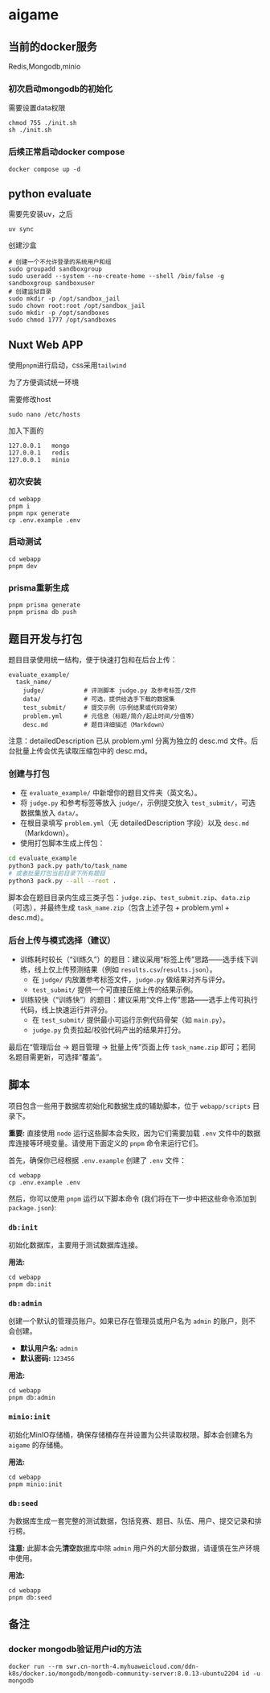 # aigame

## 当前的docker服务

Redis,Mongodb,minio

### 初次启动mongodb的初始化

需要设置data权限

```shell
chmod 755 ./init.sh
sh ./init.sh
```

### 后续正常启动docker compose

```shell
docker compose up -d
```


## python evaluate

需要先安装uv，之后
```shell
uv sync
```

创建沙盒
```shell
# 创建一个不允许登录的系统用户和组
sudo groupadd sandboxgroup
sudo useradd --system --no-create-home --shell /bin/false -g sandboxgroup sandboxuser
# 创建监狱目录
sudo mkdir -p /opt/sandbox_jail
sudo chown root:root /opt/sandbox_jail
sudo mkdir -p /opt/sandboxes
sudo chmod 1777 /opt/sandboxes
```


## Nuxt Web APP

使用`pnpm`进行启动，css采用`tailwind`

为了方便调试统一环境

需要修改host

`sudo nano /etc/hosts`

加入下面的

```
127.0.0.1   mongo
127.0.0.1   redis
127.0.0.1   minio
```

### 初次安装

```shell
cd webapp
pnpm i
pnpm npx generate
cp .env.example .env
```

### 启动测试

```shell
cd webapp
pnpm dev
```

### prisma重新生成
```shell
pnpm prisma generate
pnpm prisma db push
```

## 题目开发与打包

题目目录使用统一结构，便于快速打包和在后台上传：

```
evaluate_example/
  task_name/
    judge/           # 评测脚本 judge.py 及参考标签/文件
    data/            # 可选，提供给选手下载的数据集
    test_submit/     # 提交示例（示例结果或代码骨架）
    problem.yml      # 元信息（标题/简介/起止时间/分值等）
    desc.md          # 题目详细描述（Markdown）
```

注意：detailedDescription 已从 problem.yml 分离为独立的 desc.md 文件。后台批量上传会优先读取压缩包中的 desc.md。

### 创建与打包

- 在 `evaluate_example/` 中新增你的题目文件夹（英文名）。
- 将 `judge.py` 和参考标签等放入 `judge/`，示例提交放入 `test_submit/`，可选数据集放入 `data/`。
- 在根目录填写 `problem.yml`（无 detailedDescription 字段）以及 `desc.md`（Markdown）。
- 使用打包脚本生成上传包：

```bash
cd evaluate_example
python3 pack.py path/to/task_name
# 或者批量打包当前目录下所有题目
python3 pack.py --all --root .
```

脚本会在题目目录内生成三类子包：`judge.zip`、`test_submit.zip`、`data.zip`（可选），并最终生成 `task_name.zip`（包含上述子包 + problem.yml + desc.md）。

### 后台上传与模式选择（建议）

- 训练耗时较长（“训练久”）的题目：建议采用“标签上传”思路——选手线下训练，线上仅上传预测结果（例如 `results.csv`/`results.json`）。
  - 在 `judge/` 内放置参考标签文件，`judge.py` 做结果对齐与评分。
  - `test_submit/` 提供一个可直接压缩上传的结果示例。
- 训练较快（“训练快”）的题目：建议采用“文件上传”思路——选手上传可执行代码，线上快速运行并评分。
  - 在 `test_submit/` 提供最小可运行示例代码骨架（如 `main.py`）。
  - `judge.py` 负责拉起/校验代码产出的结果并打分。

最后在“管理后台 → 题目管理 → 批量上传”页面上传 `task_name.zip` 即可；若同名题目需更新，可选择“覆盖”。

## 脚本

项目包含一些用于数据库初始化和数据生成的辅助脚本，位于 `webapp/scripts` 目录下。

**重要:** 直接使用 `node` 运行这些脚本会失败，因为它们需要加载 `.env` 文件中的数据库连接等环境变量。请使用下面定义的 `pnpm` 命令来运行它们。

首先，确保你已经根据 `.env.example` 创建了 `.env` 文件：
```shell
cd webapp
cp .env.example .env
```
然后，你可以使用 `pnpm` 运行以下脚本命令 (我们将在下一步中把这些命令添加到 `package.json`):

### `db:init`

初始化数据库，主要用于测试数据库连接。

**用法:**
```shell
cd webapp
pnpm db:init
```

### `db:admin`

创建一个默认的管理员账户。如果已存在管理员或用户名为 `admin` 的账户，则不会创建。

-   **默认用户名:** `admin`
-   **默认密码:** `123456`

**用法:**
```shell
cd webapp
pnpm db:admin
```

### `minio:init`

初始化MinIO存储桶，确保存储桶存在并设置为公共读取权限。脚本会创建名为 `aigame` 的存储桶。

**用法:**
```shell
cd webapp
pnpm minio:init
```

### `db:seed`

为数据库生成一套完整的测试数据，包括竞赛、题目、队伍、用户、提交记录和排行榜。

**注意:** 此脚本会先**清空**数据库中除 `admin` 用户外的大部分数据，请谨慎在生产环境中使用。

**用法:**
```shell
cd webapp
pnpm db:seed
```


## 备注

### docker mongodb验证用户id的方法

```shell
docker run --rm swr.cn-north-4.myhuaweicloud.com/ddn-k8s/docker.io/mongodb/mongodb-community-server:8.0.13-ubuntu2204 id -u mongodb
```
